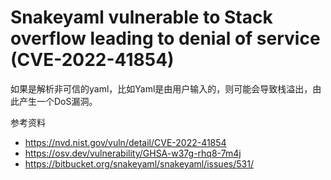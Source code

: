 # Snakeyaml vulnerable to Stack overflow leading to denial of service (CVE-2022-41854)





如果是解析非可信的yaml，比如Yaml是由用户输入的，则可能会导致栈溢出，由此产生一个DoS漏洞。













参考资料

- https://nvd.nist.gov/vuln/detail/CVE-2022-41854
- https://osv.dev/vulnerability/GHSA-w37g-rhq8-7m4j
- https://bitbucket.org/snakeyaml/snakeyaml/issues/531/









































